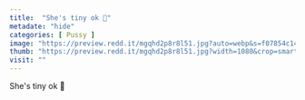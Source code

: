 ```yaml
---
title:  "She's tiny ok 🥺"
metadate: "hide"
categories: [ Pussy ]
image: "https://preview.redd.it/mgqhd2p8r8l51.jpg?auto=webp&s=f07854c144f494dd965b55a71bbfab5d9d831ec1"
thumb: "https://preview.redd.it/mgqhd2p8r8l51.jpg?width=1080&crop=smart&auto=webp&s=4b07a2e68cc9a5362f6d0b37430cb56399fc6189"
visit: ""
---
```

She's tiny ok 🥺
